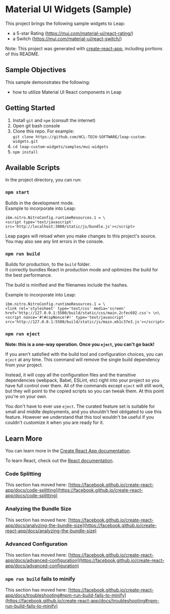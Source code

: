 # Material UI Widgets (Sample)

This project brings the following sample widgets to Leap:
- a 5-star Rating (https://mui.com/material-ui/react-rating/)
- a Switch (https://mui.com/material-ui/react-switch/)  
  
Note: This project was generated with [create-react-app](https://github.com/facebook/create-react-app), including portions of this README.

## Sample Objectives 
This sample demonstrates the following: 
- how to utilize Material UI React components in Leap

## Getting Started 
1. Install `git` and `npm` (consult the internet)
1. Open git bash console
1. Clone this repo. For example:  
 `git clone https://github.com/HCL-TECH-SOFTWARE/leap-custom-widgets.git`
1. `cd leap-custom-widgets/samples/mui-widgets`
1.  `npm install`

## Available Scripts

In the project directory, you can run:

### `npm start`

Builds in the development mode.\
Example to incorporate into Leap:
```properties
ibm.nitro.NitroConfig.runtimeResources.1 = \
<script type='text/javascript' src='http://localhost:3000/static/js/bundle.js'></script>

```

Leap pages will reload when you make changes to this project's source.\
You may also see any lint errors in the console.

### `npm run build`

Builds for production, to the `build` folder.\
It correctly bundles React in production mode and optimizes the build for the best performance.

The build is minified and the filenames include the hashes.

Example to incorporate into Leap:
```properties
ibm.nitro.NitroConfig.runtimeResources.1 = \
<link rel='stylesheet' type='text/css' media='screen' href='http://127.0.0.1:5500/build/static/css/main.2cfec692.css'> \n\
<script nonce='#!#cspNonce!#!' type='text/javascript' src='http://127.0.0.1:5500/build/static/js/main.eb1c37e3.js'></script>
```

### `npm run eject`

**Note: this is a one-way operation. Once you `eject`, you can't go back!**

If you aren't satisfied with the build tool and configuration choices, you can `eject` at any time. This command will remove the single build dependency from your project.

Instead, it will copy all the configuration files and the transitive dependencies (webpack, Babel, ESLint, etc) right into your project so you have full control over them. All of the commands except `eject` will still work, but they will point to the copied scripts so you can tweak them. At this point you're on your own.

You don't have to ever use `eject`. The curated feature set is suitable for small and middle deployments, and you shouldn't feel obligated to use this feature. However we understand that this tool wouldn't be useful if you couldn't customize it when you are ready for it.

## Learn More

You can learn more in the [Create React App documentation](https://facebook.github.io/create-react-app/docs/getting-started).

To learn React, check out the [React documentation](https://reactjs.org/).

### Code Splitting

This section has moved here: [https://facebook.github.io/create-react-app/docs/code-splitting](https://facebook.github.io/create-react-app/docs/code-splitting)

### Analyzing the Bundle Size

This section has moved here: [https://facebook.github.io/create-react-app/docs/analyzing-the-bundle-size](https://facebook.github.io/create-react-app/docs/analyzing-the-bundle-size)

### Advanced Configuration

This section has moved here: [https://facebook.github.io/create-react-app/docs/advanced-configuration](https://facebook.github.io/create-react-app/docs/advanced-configuration)

### `npm run build` fails to minify

This section has moved here: [https://facebook.github.io/create-react-app/docs/troubleshooting#npm-run-build-fails-to-minify](https://facebook.github.io/create-react-app/docs/troubleshooting#npm-run-build-fails-to-minify)
